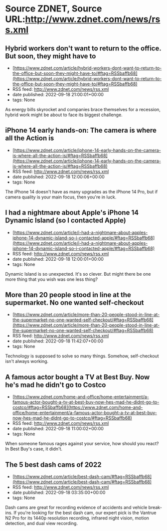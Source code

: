 # Source ZDNET, Source URL:http://www.zdnet.com/news/rss.xml

## Hybrid workers don't want to return to the office. But soon, they might have to
 - [https://www.zdnet.com/article/hybrid-workers-dont-want-to-return-to-the-office-but-soon-they-might-have-to/#ftag=RSSbaffb68](https://www.zdnet.com/article/hybrid-workers-dont-want-to-return-to-the-office-but-soon-they-might-have-to/#ftag=RSSbaffb68)
 - RSS feed: http://www.zdnet.com/news/rss.xml
 - date published: 2022-09-18 21:00:01+00:00
 - tags: None

As energy bills skyrocket and companies brace themselves for a recession, hybrid work might be about to face its biggest challenge.

## iPhone 14 early hands-on: The camera is where all the Action is
 - [https://www.zdnet.com/article/iphone-14-early-hands-on-the-camera-is-where-all-the-action-is/#ftag=RSSbaffb68](https://www.zdnet.com/article/iphone-14-early-hands-on-the-camera-is-where-all-the-action-is/#ftag=RSSbaffb68)
 - RSS feed: http://www.zdnet.com/news/rss.xml
 - date published: 2022-09-18 12:00:06+00:00
 - tags: None

The iPhone 14 doesn't have as many upgrades as the iPhone 14 Pro, but if camera quality is your main focus, then you're in luck.

## I had a nightmare about Apple's iPhone 14 Dynamic Island (so I contacted Apple)
 - [https://www.zdnet.com/article/i-had-a-nightmare-about-apples-iphone-14-dynamic-island-so-i-contacted-apple/#ftag=RSSbaffb68](https://www.zdnet.com/article/i-had-a-nightmare-about-apples-iphone-14-dynamic-island-so-i-contacted-apple/#ftag=RSSbaffb68)
 - RSS feed: http://www.zdnet.com/news/rss.xml
 - date published: 2022-09-18 12:00:01+00:00
 - tags: None

Dynamic Island is so unexpected. It's so clever. But might there be one more thing that you wish was one less thing?

## More than 20 people stood in line at the supermarket. No one wanted self-checkout
 - [https://www.zdnet.com/article/more-than-20-people-stood-in-line-at-the-supermarket-no-one-wanted-self-checkout/#ftag=RSSbaffb68](https://www.zdnet.com/article/more-than-20-people-stood-in-line-at-the-supermarket-no-one-wanted-self-checkout/#ftag=RSSbaffb68)
 - RSS feed: http://www.zdnet.com/news/rss.xml
 - date published: 2022-09-18 11:42:07+00:00
 - tags: None

Technology is supposed to solve so many things. Somehow, self-checkout isn't always working.

## A famous actor bought a TV at Best Buy. Now he's mad he didn't go to Costco
 - [https://www.zdnet.com/home-and-office/home-entertainment/a-famous-actor-bought-a-tv-at-best-buy-now-hes-mad-he-didnt-go-to-costco/#ftag=RSSbaffb68](https://www.zdnet.com/home-and-office/home-entertainment/a-famous-actor-bought-a-tv-at-best-buy-now-hes-mad-he-didnt-go-to-costco/#ftag=RSSbaffb68)
 - RSS feed: http://www.zdnet.com/news/rss.xml
 - date published: 2022-09-18 11:00:02+00:00
 - tags: None

When someone famous rages against your service, how should you react? In Best Buy's case, it didn't.

## The 5 best dash cams of 2022
 - [https://www.zdnet.com/article/best-dash-cam/#ftag=RSSbaffb68](https://www.zdnet.com/article/best-dash-cam/#ftag=RSSbaffb68)
 - RSS feed: http://www.zdnet.com/news/rss.xml
 - date published: 2022-09-18 03:35:00+00:00
 - tags: None

Dash cams are great for recording evidence of accidents and vehicle break-ins. If you're looking for the best dash cam, our expert pick is the Vantrue N2 Pro for its 1440p resolution recording, infrared night vision, motion detection, and dual view recording.
